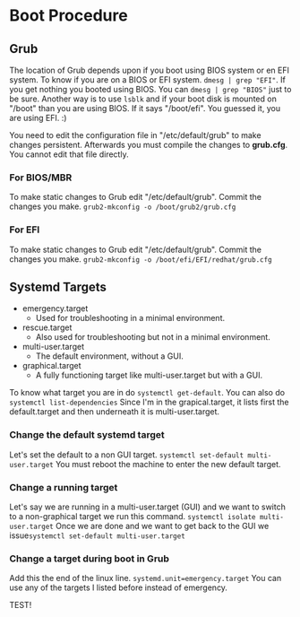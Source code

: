 # Boot Procedure

## Grub
The location of Grub depends upon if you boot using BIOS system or en EFI system. To know if you are on a BIOS or EFI system. ``dmesg | grep "EFI"``. If you get nothing you booted using BIOS. You can ``dmesg | grep "BIOS"`` just to be sure. 
Another way is to use ``lsblk`` and if your boot disk is mounted on "/boot" than you are using BIOS.
If it says "/boot/efi". You guessed it, you are using EFI. :)

You need to edit the configuration file in "/etc/default/grub" to make changes persistent. Afterwards you must compile the changes to **grub.cfg**. You cannot edit that file directly.

### For BIOS/MBR

To make static changes to Grub edit "/etc/default/grub".
Commit the changes you make. ``grub2-mkconfig -o /boot/grub2/grub.cfg``

### For EFI

To make static changes to Grub edit "/etc/default/grub". Commit the changes you make. ``grub2-mkconfig -o /boot/efi/EFI/redhat/grub.cfg``

## Systemd Targets

- emergency.target
  - Used for troubleshooting in a minimal environment.
- rescue.target
  - Also used for troubleshooting but not in a minimal environment.
- multi-user.target
  - The default environment, without a GUI.
- graphical.target
  - A fully functioning target like multi-user.target but with a GUI.

To know what target you are in do ``systemctl get-default``. You can also do ``systemctl list-dependencies``
Since I'm in the grapical.target, it lists first the default.target and then underneath it is multi-user.target.

### Change the default systemd target

Let's set the default to a non GUI target. ``systemctl set-default multi-user.target``
You must reboot the machine to enter the new default target.

### Change a running target

Let's say we are running in a multi-user.target (GUI) and we want to
switch to a non-graphical target we run this command. ``systemctl isolate multi-user.target``
Once we are done and we want to get back to the GUI we issue``systemctl set-default multi-user.target``

### Change a target during boot in Grub

Add this the end of the linux line. ``systemd.unit=emergency.target`` You can use any of the targets I listed before instead of emergency.

TEST!


